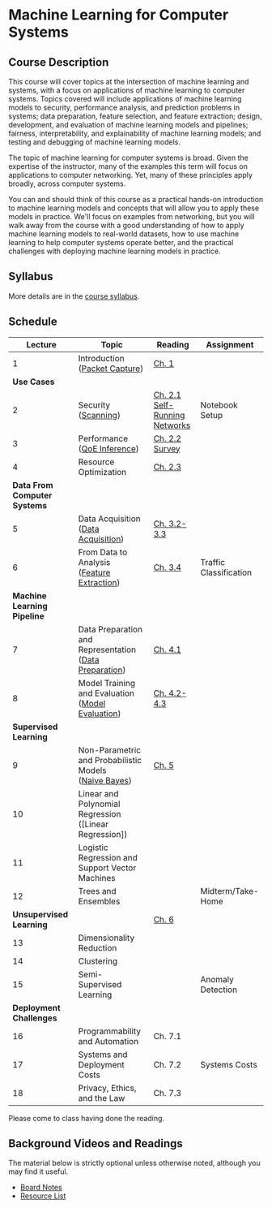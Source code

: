# Machine Learning for Computer Systems

## Course Description

This course will cover topics at the intersection of machine learning and
systems, with a focus on applications of machine learning to computer systems.
Topics covered will include applications of machine learning models to
security, performance analysis, and prediction problems in systems; data
preparation, feature selection, and feature extraction; design, development,
and evaluation of machine learning models and pipelines; fairness,
interpretability, and explainability of machine learning models; and testing
and debugging of machine learning models.

The topic of machine learning for computer systems is broad. Given the
expertise of the instructor, many of the examples this term will focus on
applications to computer networking. Yet, many of these principles apply
broadly, across computer systems.

You can and should think of this course as a practical hands-on introduction
to machine learning models and concepts that will allow you to apply these
models in practice. We'll focus on examples from networking, but you will walk
away from the course with a good understanding of how to apply machine
learning models to real-world datasets, how to use machine learning to help
computer systems operate better, and the practical challenges with deploying
machine learning models in practice.

## Syllabus

More details are in the [course syllabus](syllabus.md).

## Schedule 

| Lecture                            | Topic                                                                                                | Reading                                                                                                                                    | Assignment             |
| ---------------------------------- | -------------------------------------                                                                | -----------------------------                                                                                                              | ----------             |
| 1                                  | Introduction<br />([Packet Capture](notebooks/1-Packet-Capture-Basics-Clean.html))                   | [Ch. 1](book/text/intro.html)                                                                                                              |                        |
| **Use Cases**                      |                                                                                                      |                                                                                                                                            |                        |
| 2                                  | Security<br />([Scanning](notebooks/2-Motivation-Security-Clean.html))                               | [Ch. 2.1](book/text/motivation.html#applications-to-security)<br>[Self-Running Networks](https://arxiv.org/pdf/1710.11583)                 | Notebook Setup         |
| 3                                  | Performance<br />([QoE Inference](notebooks/3-Performance-Service-Clean.html))                       | [Ch. 2.2](book/text/motivation.html#applications-to-performance)<br>[Survey](https://ieeexplore.ieee.org/stamp/stamp.jsp?arnumber=8121867) |                        |
| 4                                  | Resource Optimization                                                                                | [Ch. 2.3](https://noise-lab.github.io/ml-systems/book/text/motivation.html#application-service-and-device-identification)                  |                        |
| **Data From Computer Systems**     |                                                                                                      |                                                                                                                                            |                        |
| 5                                  | Data Acquisition<br>([Data Acquisition](notebooks/4-Data-Acquisition-Clean.html))                    | [Ch. 3.2-3.3](https://noise-lab.github.io/ml-systems/book/text/measurement.html#active-measurement)                                        |                        |
| 6                                  | From Data to Analysis<br>([Feature Extraction](notebooks/5-Feature-Extraction-Clean.html))           | [Ch. 3.4](https://noise-lab.github.io/ml-systems/book/text/measurement.html#from-data-to-analysis)                                         | Traffic Classification |
| **Machine Learning Pipeline**      |                                                                                                      |                                                                                                                                            |                        |
| 7                                  | Data Preparation and Representation<br>([Data Preparation](notebooks/6-Data-Preparation-Clean.html)) | [Ch. 4.1 ](https://noise-lab.github.io/ml-systems/book/text/pipelines.html#data-preparation)                                               |                        |
| 8                                  | Model Training and Evaluation<br>([Model Evaluation](notebooks/7-ML-Pipeline-Clean.html))            | [Ch. 4.2-4.3](https://noise-lab.github.io/ml-systems/book/text/pipelines.html#model-training)                                              |                        |
| **Supervised Learning**            |                                                                                                      |                                                                                                                                            |                        |
| 9                                  | Non-Parametric and Probabilistic Models<br>([Naive Bayes](notebooks/8-Naive-Bayes-Clean.html))       | [Ch. 5](book/text/supervised.html)                                                                                                         |                        |
| 10                                 | Linear and Polynomial Regression<br>([Linear Regression])                                            |                                                                                                                                            |                        |
| 11                                 | Logistic Regression and Support Vector Machines                                                      |                                                                                                                                            |                        |
| 12                                 | Trees and Ensembles                                                                                  |                                                                                                                                            | Midterm/Take-Home      |
| **Unsupervised Learning**          |                                                                                                      | [Ch. 6](book/text/unsupervised.html)                                                                                                       |                        |
| 13                                 | Dimensionality Reduction                                                                             |                                                                                                                                            |                        |
| 14                                 | Clustering                                                                                           |                                                                                                                                            |                        |
| 15                                 | Semi-Supervised Learning                                                                             |                                                                                                                                            | Anomaly Detection      |
| **Deployment Challenges**          |                                                                                                      |                                                                                                                                            |                        |
| 16                                 | Programmability and Automation                                                                       | Ch. 7.1                                                                                                                                    |                        |
| 17                                 | Systems and Deployment Costs                                                                         | Ch. 7.2                                                                                                                                    | Systems Costs          |
| 18                                 | Privacy, Ethics, and the Law                                                                         | Ch. 7.3                                                                                                                                    |                        |

Please come to class having done the reading. 


## Background Videos and Readings

The material below is strictly optional unless otherwise noted, although you
may find it useful.

* [Board Notes](https://www.dropbox.com/s/k49n99jzdkw68wi/ML%20for%20Systems.pdf?dl=0)
* [Resource List](ml.md)



